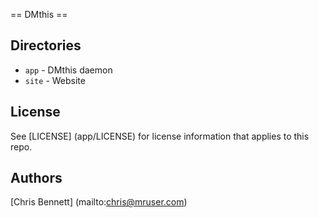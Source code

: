 == DMthis ==

Directories
-----------
* `app` - DMthis daemon
* `site` - Website

License
-------
See [LICENSE] (app/LICENSE) for license information that applies to this repo.

Authors
-------
[Chris Bennett] (mailto:chris@mruser.com)